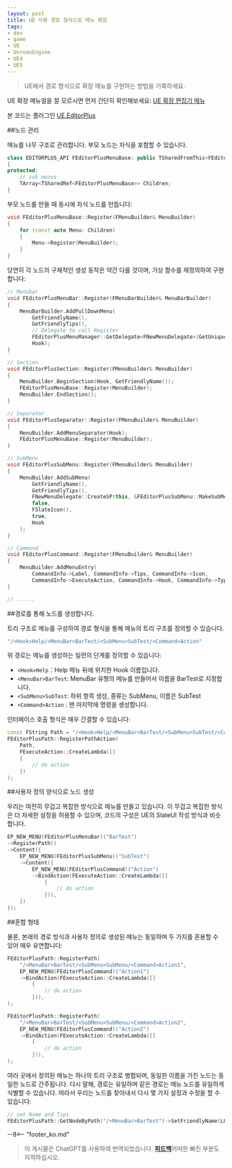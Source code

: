 ```yaml
---
layout: post
title: UE 사용 경로 형식으로 메뉴 확장
tags:
- dev
- game
- UE
- UnreanEngine
- UE4
- UE5
---
```


<meta property="og:title" content="UE 使用路径形式扩展菜单" />

> UE에서 경로 형식으로 확장 메뉴를 구현하는 방법을 기록하세요.

UE 확장 메뉴얼을 잘 모르시면 먼저 간단히 확인해보세요: [UE 확장 편집기 메뉴](ue-扩展编辑器菜单.md)

본 코드는 플러그인 [UE.EditorPlus](https://github.com/disenone/UE.EditorPlus)

##노드 관리

메뉴를 나무 구조로 관리합니다. 부모 노드는 자식을 포함할 수 있습니다.

```cpp
class EDITORPLUS_API FEditorPlusMenuBase: public TSharedFromThis<FEditorPlusMenuBase>
{
protected:
	// sub menus
	TArray<TSharedRef<FEditorPlusMenuBase>> Children;
}
```

부모 노드를 만들 때 동시에 자식 노드를 만듭니다:

```cpp
void FEditorPlusMenuBase::Register(FMenuBuilder& MenuBuilder)
{
	for (const auto Menu: Children)
	{
		Menu->Register(MenuBuilder);
	}
}
```

당연히 각 노드의 구체적인 생성 동작은 약간 다를 것이며, 가상 함수를 재정의하여 구현합니다:

```cpp
// Menubar
void FEditorPlusMenuBar::Register(FMenuBarBuilder& MenuBarBuilder)
{
	MenuBarBuilder.AddPullDownMenu(
		GetFriendlyName(),
		GetFriendlyTips(),
        // Delegate to call Register
		FEditorPlusMenuManager::GetDelegate<FNewMenuDelegate>(GetUniqueId()),       
		Hook);
}

// Section
void FEditorPlusSection::Register(FMenuBuilder& MenuBuilder)
{
	MenuBuilder.BeginSection(Hook, GetFriendlyName());
	FEditorPlusMenuBase::Register(MenuBuilder);
	MenuBuilder.EndSection();
}

// Separator
void FEditorPlusSeparator::Register(FMenuBuilder& MenuBuilder)
{
	MenuBuilder.AddMenuSeparator(Hook);
	FEditorPlusMenuBase::Register(MenuBuilder);
}

// SubMenu
void FEditorPlusSubMenu::Register(FMenuBuilder& MenuBuilder)
{
	MenuBuilder.AddSubMenu(
		GetFriendlyName(),
		GetFriendlyTips(),
		FNewMenuDelegate::CreateSP(this, &FEditorPlusSubMenu::MakeSubMenu),
		false,
		FSlateIcon(),
		true,
		Hook
	);
}

// Command
void FEditorPlusCommand::Register(FMenuBuilder& MenuBuilder)
{
    MenuBuilder.AddMenuEntry(
        CommandInfo->Label, CommandInfo->Tips, CommandInfo->Icon,
        CommandInfo->ExecuteAction, CommandInfo->Hook, CommandInfo->Type);
}

// ......
```

##경로를 통해 노드를 생성합니다.

트리 구조로 메뉴를 구성하여 경로 형식을 통해 메뉴의 트리 구조를 정의할 수 있습니다.

```cpp
"/<Hook>Help/<MenuBar>BarTest/<SubMenu>SubTest/<Command>Action"
```

위 경로는 메뉴를 생성하는 일련의 단계를 정의할 수 있습니다:

- `<Hook>Help`：Help 메뉴 뒤에 위치한 Hook 이름입니다.
- `<MenuBar>BarTest`: MenuBar 유형의 메뉴를 만들어서 이름을 BarTest로 지정합니다.
- `<SubMenu>SubTest`: 하위 항목 생성, 종류는 SubMenu, 이름은 SubTest
- `<Command>Action` : 맨 마지막에 명령을 생성합니다.

인터페이스 호출 형식은 매우 간결할 수 있습니다:

```cpp
const FString Path = "/<Hook>Help/<MenuBar>BarTest/<SubMenu>SubTest/<Command>Action";
FEditorPlusPath::RegisterPathAction(
	Path, 
    FExecuteAction::CreateLambda([]
    {
        // do action
    })
);
```

##사용자 정의 양식으로 노드 생성

우리는 여전히 무겁고 복잡한 방식으로 메뉴를 만들고 있습니다. 이 무겁고 복잡한 방식은 더 자세한 설정을 허용할 수 있으며, 코드의 구성은 UE의 SlateUI 작성 방식과 비슷합니다.

```cpp
EP_NEW_MENU(FEditorPlusMenuBar)("BarTest")
->RegisterPath()
->Content({
    EP_NEW_MENU(FEditorPlusSubMenu)("SubTest")
    ->Content({
        EP_NEW_MENU(FEditorPlusCommand)("Action")
        ->BindAction(FExecuteAction::CreateLambda([]
            {
                // do action
            })),
    })
});
```

##혼합 형태

물론, 본래의 경로 방식과 사용자 정의로 생성된 메뉴는 동일하며 두 가지를 혼용할 수 있어 매우 유연합니다:

```cpp
FEditorPlusPath::RegisterPath(
    "/<MenuBar>BarTest/<SubMenu>SubMenu/<Command>Action1", 
    EP_NEW_MENU(FEditorPlusCommand)("Action1")
    ->BindAction(FExecuteAction::CreateLambda([]
        {
            // do action
        })),
);

FEditorPlusPath::RegisterPath(
    "/<MenuBar>BarTest/<SubMenu>SubMenu/<Command>Action2", 
    EP_NEW_MENU(FEditorPlusCommand)("Action2")
    ->BindAction(FExecuteAction::CreateLambda([]
        {
            // do action
        })),
);
```

여러 곳에서 정의된 메뉴는 하나의 트리 구조로 병합되며, 동일한 이름을 가진 노드는 동일한 노드로 간주됩니다. 다시 말해, 경로는 유일하며 같은 경로는 메뉴 노드를 유일하게 식별할 수 있습니다.
따라서 우리는 노드를 찾아내서 다시 몇 가지 설정과 수정을 할 수 있습니다:

```cpp
// set Name and Tips
FEditorPlusPath::GetNodeByPath("/<MenuBar>BarTest")->SetFriendlyName(LOCTEXT("MenuTest", "MenuTest"))->SetFriendlyTips(LOCTEXT("MenuTestTips", "MenuTestTips"));
```


--8<-- "footer_ko.md"


> 이 게시물은 ChatGPT를 사용하여 번역되었습니다. [**피드백**](https://github.com/disenone/wiki_blog/issues/new)어떠한 빠진 부분도 지적하십시오. 
